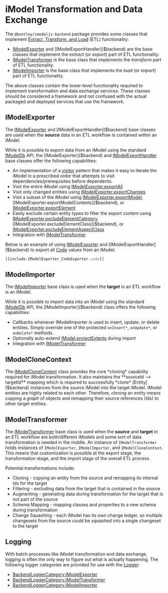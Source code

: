 # iModel Transformation and Data Exchange

The `@bentley/imodeljs-backend` package provides some classes that implement [Extract, Transform, and Load](https://en.wikipedia.org/wiki/Extract,_transform,_load) (ETL) functionality:

- [IModelExporter]($backend) and [IModelExportHandler]($backend) are the base classes that implement the *extract* (or *export*) part of ETL functionality.
- [IModelTransformer]($backend) is the base class that implements the *transform* part of ETL functionality.
- [IModelImporter]($backend) is the base class that implements the *load* (or *import*) part of ETL functionality.

The above classes contain the lower-level functionality required to implement transformation and data exchange services.
These classes should be considered a framework and not confused with the actual packaged and deployed services that use the framework.

## IModelExporter

The [IModelExporter]($backend) and [IModelExportHandler]($backend) base classes are used when the **source** data in an ETL workflow is contained within an iModel.

While it is possible to export data from an iModel using the standard [IModelDb]($backend) API, the [IModelExporter]($backend) and [IModelExportHandler]($backend) base classes offer the following capabilities:

- An implementation of a [visitor](https://en.wikipedia.org/wiki/Visitor_pattern) pattern that makes it easy to iterate the iModel in a prescribed order that attempts to visit dependencies/prerequisites before dependents.
- Visit the entire iModel using [IModelExporter.exportAll]($backend)
- Visit only changed entities using [IModelExporter.exportChanges]($backend)
- Visit a subset of the iModel using [IModelExporter.exportModel]($backend), [IModelExporter.exportModelContents]($backend), or [IModelExporter.exportElement]($backend)
- Easily exclude certain entity types to filter the export content using [IModelExporter.excludeElementCategory]($backend), [IModelExporter.excludeElementClass]($backend), or [IModelExporter.excludeElementAspectClass]($backend)
- Integration with [IModelTransformer]($backend)

Below is an example of using [IModelExporter]($backend) and [IModelExportHandler]($backend) to export all [Code]($common) values from an iModel:

```ts
[[include:IModelExporter_CodeExporter.code]]
```

## IModelImporter

The [IModelImporter]($backend) base class is used when the **target** in an ETL workflow is an iModel.

While it is possible to import data into an iModel using the standard [IModelDb]($backend) API, the [IModelImporter]($backend) class offers the following capabilities:

- Callbacks whenever IModelImporter is used to insert, update, or delete entities. Simply override one of the protected `onInsert*`, `onUpdate*`, or `onDelete*` methods.
- Optionally auto-extend [IModel.projectExtents]($common) during import
- Integration with [IModelTransformer]($backend)

## IModelCloneContext

The [IModelCloneContext]($backend) class provides the core *cloning* capability required for iModel transformation.
It also maintains the **sourceId --> targetId** mapping which is required to successfully *clone* [Entity]($backend) instances from the source iModel into the target iModel.
iModel entities are highly related to each other. Therefore, *cloning* an entity means copying a *graph* of objects and remapping their source references (Ids) to other target entities.

## IModelTransformer

The [IModelTransformer]($backend) base class is used when the **source** and **target** in an ETL workflow are both/different iModels and some sort of data transformation is needed in the middle.
An instance of `IModelTransformer` holds instances of `IModelExporter`, `IModelImporter`, and `IModelCloneContext`.
This means that customization is possible at the export stage, the transformation stage, and the import stage of the overall ETL process.

Potential transformations include:

- Cloning - copying an entity from the source and remapping its internal Ids for the target
- Filtering - excluding data from the target that is contained in the source
- Augmenting - generating data during transformation for the target that is not part of the source
- Schema Mapping - mapping classes and properties to a new schema during transformation
- Change Squashing - each iModel has its own change ledger, so multiple changesets from the source could be *squashed* into a single changeset to the target

## Logging

With batch processes like iModel transformation and data exchange, logging is often the only way to figure out what is actually happening.
The following logger categories are provided for use with the [Logger]($bentley):

- [BackendLoggerCategory.IModelExporter]($backend)
- [BackendLoggerCategory.IModelTransformer]($backend)
- [BackendLoggerCategory.IModelImporter]($backend)
